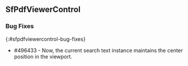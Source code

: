 ## SfPdfViewerControl

### Bug Fixes
{:#sfpdfviewercontrol-bug-fixes}

* \#496433 - Now, the current search text instance maintains the center position in the viewport.